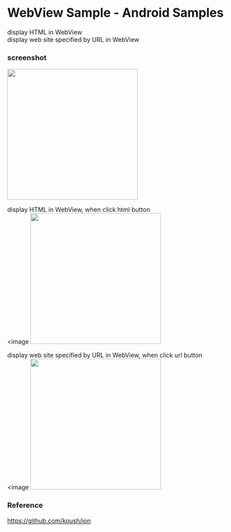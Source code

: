 WebView Sample - Android Samples
===============

display HTML in WebView <br/>
display web site specified by URL in WebView <br/>

### screenshot <br/>
<image src="https://raw.githubusercontent.com/ohwada/Android_Samples/master/WebViewSample/screenshot/screenshot_web_view_main.png" width="300" /><br/>

display HTML in WebView, when click html button <br/>
<image
<image src="https://raw.githubusercontent.com/ohwada/Android_Samples/master/WebViewSample/screenshot/screenshot_web_view_html.png" width="300" /><br/>

display web site specified by URL in WebView, when click url button <br/>
<image
<image src="https://raw.githubusercontent.com/ohwada/Android_Samples/master/WebViewSample/screenshot/screenshot_web_view_url.png" width="300" /><br/>


### Reference <br/>
https://github.com/koush/ion

